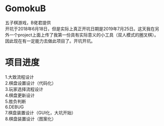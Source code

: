 # GomokuB
五子棋游戏，B佬君提供<br>
开坑于2018年6月18日，但是实际上真正开坑日期是2019年7月25日。这天我在另外一个project上面上传了我第一份具有实际意义的小工具（双人模式的圈叉棋）。因此现在有一定能力去做此项目了。开坑开坑。<br>


# 项目进度
 1.大致流程设计<br>
 2.棋盘设置设计（代码化）<br>
 3.玩家选择流程设计<br>
 4.棋盘更新设计<br>
 5.胜负判断<br>
 6.DEBUG<br>
 7.棋盘装置设计（GUI化，大坑开始）<br>
 8.棋盘装置设计（图案化）<br>
